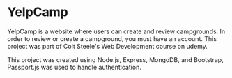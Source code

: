 # YelpCamp

YelpCamp is a website where users can create and review campgrounds. In order to review or create a campground, you must have an account. This project was part of Colt Steele's Web Development course on udemy.  

This project was created using Node.js, Express, MongoDB, and Bootstrap, Passport.js was used to handle authentication.
